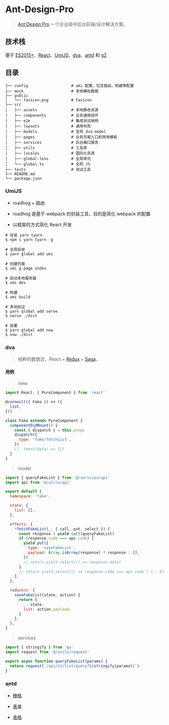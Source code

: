 # Ant-Design-Pro

> [Ant Design Pro] 一个企业级中后台前端/设计解决方案。

## 技术栈

基于 [ES2015+]、[React]、[UmiJS]、[dva]、[antd] 和 [g2]

## 目录

```shell
├── config                   # umi 配置，包含路由，构建等配置
├── mock                     # 本地模拟数据
├── public
│   └── favicon.png          # Favicon
├── src
│   ├── assets               # 本地静态资源
│   ├── components           # 业务通用组件
│   ├── e2e                  # 集成测试用例
│   ├── layouts              # 通用布局
│   ├── models               # 全局 dva model
│   ├── pages                # 业务页面入口和常用模板
│   ├── services             # 后台接口服务
│   ├── utils                # 工具库
│   ├── locales              # 国际化资源
│   ├── global.less          # 全局样式
│   └── global.ts            # 全局 JS
├── tests                    # 测试工具
├── README.md
└── package.json
```

### UmiJS

+ roadhog + 路由

+ roadhog 是基于 webpack 的封装工具，目的是简化 webpack 的配置

+ 以框架的方式简化 React 开发

```shell
# 安装 yarn tyarn
$ npm i yarn tyarn -g

# 全局安装
$ yarn global add umi

# 创建页面
$ umi g page index

# 启动本地服务器
$ umi dev

# 构建
$ umi build

# 本地验证
$ yarn global add serve
$ serve ./dist

# 部署
$ yarn global add now
$ now ./dist
```

### dva

> 纯粹的数据流，React + [Redux] + [Saga]。

#### 用例

> view

```js
import React, { PureComponent } from 'react'

@connect(({ Fake }) => ({
  list,
}))

class Fake extends PureComponent {
  componentDidMount() {
    const { dispatch } = this.props
    dispatch({
      type: 'fake/fetchList',
    })
    // .then((data) => {})
  }
}
```

> model

```js
import { queryFakeList } from '@/services/api'
import api from '@/utils/api'

export default {
  namespace: 'fake',

  state: {
    list: [],
  },

  effects: {
    *fetchFakeList(_, { call, put, select }) {
      const response = yield call(queryFakeList)
      if (response.code === api.code) {
        yield put({
          type: 'saveFakeList',
          payload: Array.isArray(response) ? response : [],
        })
        // return yield select(() => response.data)
      }
      // return yield select(() => response.code === api.code ? 1 : 0)
    },
  },

  reducers: {
    saveFakeList(state, action) {
      return {
        ...state,
        list: action.payload,
      }
    },
  },
}
```

> services

```js
import { stringify } from 'qs'
import request from '@/utils/request'

export async function queryFakeList(params) {
  return request(`/api/v1/list/query?${stringify(params)}`)
}
```

### antd

+ [栅格]

+ [表单]

+ [表格]

[Ant Design Pro]: https://pro.ant.design/index-cn

[ES2015+]: http://es6.ruanyifeng.com/

[React]: https://reactjs.org/

[UmiJS]: https://umijs.org/

[antd]: https://ant.design/docs/react/introduce-cn

[dva]: https://dvajs.com/

[g2]: https://antv.alipay.com/zh-cn/g2/3.x/index.html

[Redux]: https://redux.js.org/

[Saga]: https://redux-saga.js.org/

[栅格]: https://ant.design/components/grid-cn/

[表单]: https://ant.design/components/form-cn/

[表格]: https://ant.design/components/table-cn/
